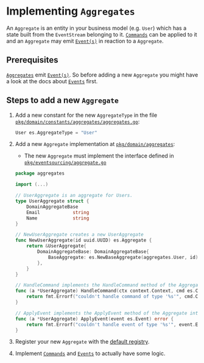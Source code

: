# Implementing `Aggregates`

An `Aggregate` is an entity in your business model (e.g. `User`) which has a state built from the `EventStream` belonging to it.
[`Commands`](02-commands.md) can be applied to it and an `Aggregate` may emit [`Event(s)`](01-events.md) in reaction to a `Aggregate`.

## Prerequisites

[`Aggregates`](03-aggregates.md) emit [`Event(s)`](01-events.md).
So before adding a new `Aggregate` you might have a look at the docs about [`Events`](01-events.md) first.

## Steps to add a new `Aggregate`

1. Add a new constant for the new `AggregateType` in the file [`pkg/domain/constants/aggregates/aggregates.go`](../../pkg/domain/constants/aggregates/aggregates.go):

    ```go
    User es.AggregateType = "User"
    ```

1. Add a new `Aggregate` implementation at [`pkg/domain/aggregates`](../../pkg/domain/aggregates):
    * The new `Aggregate` must implement the interface defined in [`pkg/eventsourcing/aggregate.go`](../../pkg/eventsourcing/aggregate.go)

    ```go
    package aggregates

    import (...)

    // UserAggregate is an aggregate for Users.
    type UserAggregate struct {
        DomainAggregateBase
        Email            string
        Name             string
    }

    // NewUserAggregate creates a new UserAggregate
    func NewUserAggregate(id uuid.UUID) es.Aggregate {
        return &UserAggregate{
            DomainAggregateBase: DomainAggregateBase{
                BaseAggregate: es.NewBaseAggregate(aggregates.User, id),
            },
        }
    }

    // HandleCommand implements the HandleCommand method of the Aggregate interface.
    func (a *UserAggregate) HandleCommand(ctx context.Context, cmd es.Command) error {
        return fmt.Errorf("couldn't handle command of type '%s'", cmd.CommandType())
    }

    // ApplyEvent implements the ApplyEvent method of the Aggregate interface.
    func (a *UserAggregate) ApplyEvent(event es.Event) error {
        return fmt.Errorf("couldn't handle event of type '%s'", event.EventType())
    }
    ```

1. Register your new `Aggregate` with the [default registry](../../pkg/domain/commandhandler.go).

1. Implement [`Commands`](02-commands.md) and [`Events`](01-events.md) to actually have some logic.

<!-- 
## To create a new aggregate

1. Add command messages (command data, to be more specific) to separate file in `api/domain/commanddata/` folder
1. add code to handle new command to separate file in `pkg/domain/commands/` folder. Ideally copy and apapt existing examples.
1. add aggregate to separate file in `pkg/domain/aggregates/` folder.
1. Add service with query functions to `api/domain/queryhandler_service.proto`
1. Add messages for projection in `api/domain/projections` (ideally in separate `.proto` file)
1. Implement query functiosn in new projection repository in `pkg/domain/repositories/`.
1. Implment projector in `pkg/domain/projectors/` folder. There should be at least one projector per aggregate, but there may be multiple projectors. In order to have one projector handle events by multiple Aggregate types, simply register multiple matchers on the same projector. See `pkg/domain/queryhandler.go` for details. (TODO: create more elaborate examples for later use) -->
